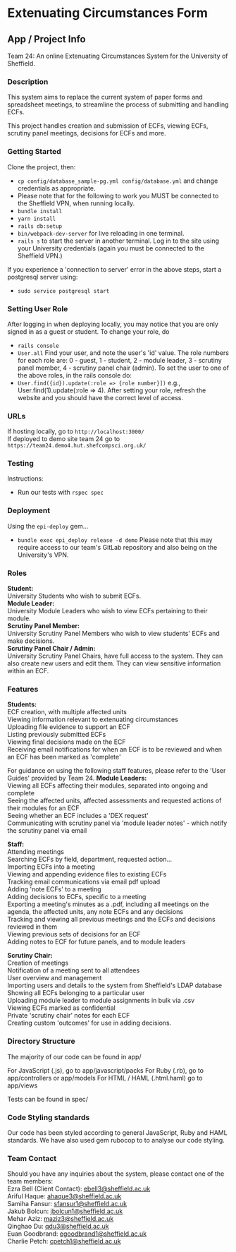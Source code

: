# Extenuating Circumstances Form

## App / Project Info

Team 24:
An online Extenuating Circumstances System for the University of Sheffield.

### Description

This system aims to replace the current system of paper forms and spreadsheet meetings, to streamline the
process of submitting and handling ECFs.

This project handles creation and submission of ECFs, viewing ECFs, scrutiny panel meetings, decisions for ECFs and more.

### Getting Started

Clone the project, then:

* `cp config/database_sample-pg.yml config/database.yml` and change credentials as appropriate.
* Please note that for the following to work you MUST be connected to the Sheffield VPN, when running locally.
* `bundle install`
* `yarn install`
* `rails db:setup`
* `bin/webpack-dev-server` for live reloading in one terminal.
* `rails s` to start the server in another terminal.
  Log in to the site using your University credentials (again you must be connected to the Sheffield VPN.)

If you experience a 'connection to server' error in the above steps, start a postgresql server using:
* `sudo service postgresql start`

### Setting User Role

After logging in when deploying locally, you may notice that you are only signed in as a guest or student.
To change your role, do

* `rails console`
* `User.all`
  Find your user, and note the user's 'id' value.
  The role numbers for each role are:
  0 - guest,  1 - student,  2 - module leader,  3 - scrutiny panel member,  4 - scrutiny panel chair (admin).
  To set the user to one of the above roles, in the rails console do:
* `User.find({id}).update(:role => {role number}])`
  e.g., User.find(1).update(:role => 4).
  After setting your role, refresh the website and you should have the correct level of access.

### URLs

If hosting locally, go to `http://localhost:3000/`  
If deployed to demo site team 24 go to `https://team24.demo4.hut.shefcompsci.org.uk/`

### Testing

Instructions:

* Run our tests with `rspec spec`

### Deployment

Using the `epi-deploy` gem...

* `bundle exec epi_deploy release -d demo`
  Please note that this may require access to our team's GitLab repository and also being on the University's VPN.

### Roles

**Student:**  
University Students who wish to submit ECFs.  
**Module Leader:**  
University Module Leaders who wish to view ECFs pertaining to their module.  
**Scrutiny Panel Member:**  
University Scrutiny Panel Members who wish to view students' ECFs and make decisions.    
**Scrutiny Panel Chair / Admin:**    
University Scrutiny Panel Chairs, have full access to the system. They can also create new users and edit them.
They can view sensitive information within an ECF.

### Features

**Students:**  
ECF creation, with multiple affected units  
Viewing information relevant to extenuating circumstances  
Uploading file evidence to support an ECF  
Listing previously submitted ECFs  
Viewing final decisions made on the ECF  
Receiving email notifications for when an ECF is to be reviewed and when an ECF has been marked as 'complete'

For guidance on using the following staff features, please refer to the 'User Guides' provided by Team 24.
**Module Leaders:**  
Viewing all ECFs affecting their modules, separated into ongoing and complete  
Seeing the affected units, affected assessments and requested actions of their modules for an ECF  
Seeing whether an ECF includes a 'DEX request'  
Communicating with scrutiny panel via 'module leader notes' - which notify the scrutiny panel via email

**Staff:**  
Attending meetings  
Searching ECFs by field, department, requested action...  
Importing ECFs into a meeting  
Viewing and appending evidence files to existing ECFs  
Tracking email communications via email pdf upload   
Adding 'note ECFs' to a meeting  
Adding decisions to ECFs, specific to a meeting  
Exporting a meeting's minutes as a .pdf, including all meetings on the agenda, the affected units, any note ECFs and any decisions  
Tracking and viewing all previous meetings and the ECFs and decisions reviewed in them  
Viewing previous sets of decisions for an ECF  
Adding notes to ECF for future panels, and to module leaders

**Scrutiny Chair:**  
Creation of meetings  
Notification of a meeting sent to all attendees  
User overview and management  
Importing users and details to the system from Sheffield's LDAP database  
Showing all ECFs belonging to a particular user  
Uploading module leader to module assignments in bulk via .csv  
Viewing ECFs marked as confidential  
Private 'scrutiny chair' notes for each ECF  
Creating custom 'outcomes' for use in adding decisions.

### Directory Structure

The majority of our code can be found in app/

For JavaScript (.js), go to app/javascript/packs
For Ruby (.rb), go to app/controllers or app/models
For HTML / HAML (.html.haml) go to app/views

Tests can be found in spec/

### Code Styling standards

Our code has been styled according to general JavaScript, Ruby and HAML standards.
We have also used gem rubocop to to analyse our code styling.

### Team Contact

Should you have any inquiries about the system, please contact one of the team members:  
Ezra Bell (Client Contact): ebell3@sheffield.ac.uk  
Ariful Haque: ahaque3@sheffield.ac.uk  
Samiha Fansur: sfansur1@sheffield.ac.uk  
Jakub Bolcun: jbolcun1@sheffield.ac.uk  
Mehar Aziz: maziz3@sheffield.ac.uk  
Qinghao Du: qdu3@sheffield.ac.uk  
Euan Goodbrand: egoodbrand1@sheffield.ac.uk  
Charlie Petch: cpetch1@sheffield.ac.uk  
